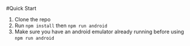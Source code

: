 #Quick Start
1. Clone the repo
2. Run ``` npm install ``` then ```npm run android``` 
3. Make sure you have an android emulator already running before using ```npm run android```
